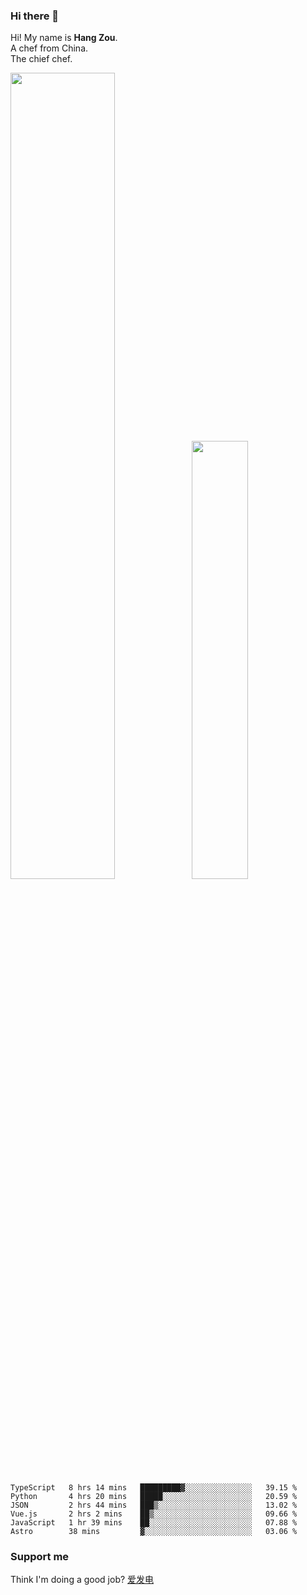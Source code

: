 ### Hi there 👋

Hi! My name is **Hang Zou**.  
A chef from China.  
The chief chef.

<img align="" width="57.5%" src="https://github-readme-stats.vercel.app/api?username=zouhangwithsweet&hide_title=true&hide_border=true&show_icons=true&include_all_commits=true&line_height=21" /><img align="" width="42.4%" src="https://github-readme-stats.vercel.app/api/top-langs/?username=zouhangwithsweet&hide_title=true&hide_border=true&layout=compact" />

<!--START_SECTION:waka-->

```text
TypeScript   8 hrs 14 mins   █████████▓░░░░░░░░░░░░░░░   39.15 %
Python       4 hrs 20 mins   █████░░░░░░░░░░░░░░░░░░░░   20.59 %
JSON         2 hrs 44 mins   ███▒░░░░░░░░░░░░░░░░░░░░░   13.02 %
Vue.js       2 hrs 2 mins    ██▒░░░░░░░░░░░░░░░░░░░░░░   09.66 %
JavaScript   1 hr 39 mins    ██░░░░░░░░░░░░░░░░░░░░░░░   07.88 %
Astro        38 mins         ▓░░░░░░░░░░░░░░░░░░░░░░░░   03.06 %
```

<!--END_SECTION:waka-->

### Support me

Think I'm doing a good job? [爱发电](https://afdian.net/@zouhangsweet)
